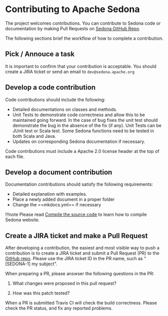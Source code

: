 # Contributing to Apache Sedona

The project welcomes contributions. You can contribute to Sedona code or documentation by making Pull Requests on [Sedona GitHub Repo](https://github.com/apache/incubator-sedona).


The following sections brief the workflow of how to complete a contribution.

## Pick / Annouce a task

It is important to confirm that your contribution is acceptable. You should create a JIRA ticket or send an email to `dev@sedona.apache.org`


## Develop a code contribution

Code contributions should include the following:

* Detailed documentations on classes and methods.
* Unit Tests to demonstrate code correctness and allow this to be maintained going forward.  In the case of bug fixes the unit test should demonstrate the bug in the absence of the fix (if any).  Unit Tests can be JUnit test or Scala test. Some Sedona functions need to be tested in both Scala and Java.
* Updates on corresponding Sedona documentation if necessary.

Code contributions must include a Apache 2.0 license header at the top of each file.

## Develop a document contribution

Documentation contributions should satisfy the following requirements:

* Detailed explanation with examples.
* Place a newly added document in a proper folder
* Change the ==mkdocs.yml== if necessary

!!!note
	Please read [Compile the source code](../setup/compile.md#compile-the-documentation) to learn how to compile Sedona website.

## Create a JIRA ticket and make a Pull Request
After developing a contribution, the easiest and most visible way to push a contribution is to create a JIRA ticket and submit a Pull Request (PR) to the [GitHub repo](https://github.com/apache/incubator-sedona). Please use the JIRA ticket ID in the PR name, such as "[SEDONA-1] my subject".

When preparing a PR, please answser the following questions in the PR:

1.  What changes were proposed in this pull request?

2. How was this patch tested?

When a PR is submitted Travis CI will check the build correctness. Please check the PR status, and fix any reported problems.